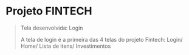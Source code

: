 <h1>Projeto FINTECH</h1>

> Tela desenvolvida: Login
>
> A tela de login é a primeira das 4 telas do projeto Fintech: Login/ Home/ Lista de itens/ Investimentos
>
